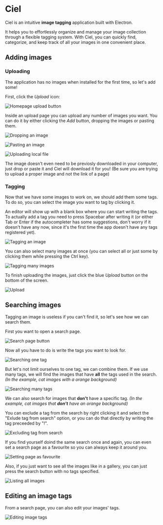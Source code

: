 # Ciel
Ciel is an intuitive **image tagging** application built with Electron.

It helps you to effortlessly organize and manage your image collection through a flexible tagging system. With Ciel, you can quickly find, categorize, and keep track of all your images in one convenient place.
## Adding images
### Uploading
The application has no images when installed for the first time, so let's add some!

First, click the *Upload* icon:

![Homepage upload button](https://i.imgur.com/ms9kpOo.png)

Inside an upload page you can upload any number of images you want. You can do it by either clicking the *Add* button, dropping the images or pasting them.

![Dropping an image](resources/help/drop.gif)

![Pasting an image](resources/help/paste.gif)

![Uploading local file](resources/help/file-open.gif)

The image doesn't even need to be previosly downloaded in your computer, just drop or paste it and Ciel will download it for you! (Be sure you are trying to upload a proper image and not the link of a page)

### Tagging
Now that we have some images to work on, we should add them some tags. To do so, you can select the image you want to tag by clicking it. 

An editor will show up with a blank box where you can start writing the tags. To actually add a tag you need to press Spacebar after writing it (or either Tab or Enter if the autocompleter has some suggestions, don't worry if it doesn't have any now, since it's the first time the app doesn't have any tags registered yet).

![Tagging an image](resources/help/tagging-single.gif)

You can also select many images at once (you can select all or just some by clicking them while pressing the Ctrl key).

![Tagging many images](resources/help/tagging-many.gif)

To finish uploading the images, just click the blue *Upload* button on the bottom of the screen.

![Upload](resources/help/uploading.gif)

## Searching images
Tagging an image is useless if you can't find it, so let's see how we can search them. 

First you want to open a search page.

![Search page button](resources/help/homepage-search.png)

Now all you have to do is write the tags you want to look for.

![Searching one tag](resources/help/search.gif)

But let's not limit ourselves to one tag, we can combine them. If we use many tags, we will find the images that have **all** the tags used in the search. *(In the example, cat images with a orange background)*

![Searching many tags](resources/help/search-many.gif)

We can also search for images that **don't** have a specific tag. *(In the example, cat images that **don't** have an orange background)*

You can exclude a tag from the search by right clicking it and select the "Exlude tag from search" option, or you can do that directly by writing the tag preceeded by "!". 

![Excluding tag from search](resources/help/search-excluded.gif)

If you find yourself doind the same search once and again, you can even set a search page as a favourite so you can always keep it around you.

![Setting page as favourite](resources/help/favourite.gif)

Also, if you just want to see all the images like in a gallery, you can just press the search button with no tags specified.

![Listing all images](resources/help/search-all.gif)

## Editing an image tags
From a search page, you can also edit your images' tags.

![Editing image tags](resources/help/edit.gif)



